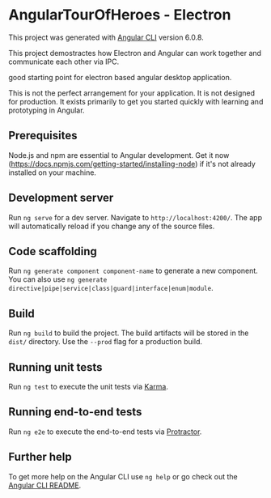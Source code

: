 # AngularTourOfHeroes - Electron

This project was generated with [Angular CLI](https://github.com/angular/angular-cli) version 6.0.8.

This project demostractes how Electron and Angular can work together and communicate each other via IPC.

good starting point for electron based angular desktop application.

This is not the perfect arrangement for your application. It is not designed for production. It exists primarily to get you started quickly with learning and prototyping in Angular.

## Prerequisites

Node.js and npm are essential to Angular development. Get it now (https://docs.npmjs.com/getting-started/installing-node) if it's not already installed on your machine.

## Development server

Run `ng serve` for a dev server. Navigate to `http://localhost:4200/`. The app will automatically reload if you change any of the source files.

## Code scaffolding

Run `ng generate component component-name` to generate a new component. You can also use `ng generate directive|pipe|service|class|guard|interface|enum|module`.

## Build

Run `ng build` to build the project. The build artifacts will be stored in the `dist/` directory. Use the `--prod` flag for a production build.

## Running unit tests

Run `ng test` to execute the unit tests via [Karma](https://karma-runner.github.io).

## Running end-to-end tests

Run `ng e2e` to execute the end-to-end tests via [Protractor](http://www.protractortest.org/).

## Further help

To get more help on the Angular CLI use `ng help` or go check out the [Angular CLI README](https://github.com/angular/angular-cli/blob/master/README.md).
